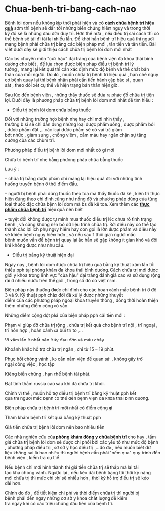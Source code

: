 # Chua-benh-tri-bang-cach-nao
<p>Bệnh lòi dom&nbsp;nếu không&nbsp;kịp thời&nbsp;phát hiện&nbsp;và có <a href="http://phongkhamsuimaoga.com/dieu-tri-dut-diem-benh-tri-co-kho-khong-1456.html"><strong>cách chữa bệnh trĩ hiệu quả</strong></a> sớm&nbsp;thì bệnh sẽ&nbsp;dẫn tới&nbsp;những&nbsp;biến chứng&nbsp;hiểm nguy&nbsp;và trong&nbsp;thời kỳ&nbsp;đó sẽ là&nbsp;những&nbsp;đau đớn&nbsp;duy trì.&nbsp;Hơn thế&nbsp;nữa , nếu&nbsp;điều trị&nbsp;sai&nbsp;cách&nbsp;thì&nbsp;có thể&nbsp;bệnh sẽ tái đi tái lại nhiều lần. Để&nbsp;khỏi hẳn&nbsp;bệnh trĩ&nbsp;hiệu quả&nbsp;thì&nbsp;người mang bệnh&nbsp;phải&nbsp;chữa trị&nbsp;bằng&nbsp;các&nbsp;biện pháp&nbsp;mới ,&nbsp;tân tiến&nbsp;và&nbsp;tân tiến. Bài viết&nbsp;dưới đây&nbsp;sẽ giới thiệu&nbsp;cách&nbsp;chữa trị&nbsp;bệnh lòi dom&nbsp;mới nhất</p>

<p>Các&nbsp;bs&nbsp;chuyên môn&nbsp;&quot;cửa hậu&quot;&nbsp;đại tràng&nbsp;của&nbsp;bệnh viện&nbsp;đa khoa thái bình dương&nbsp;cho biết&nbsp;, để&nbsp;lựa chọn&nbsp;được&nbsp;biện pháp&nbsp;điều trị&nbsp;bệnh trĩ&nbsp;lý tưởng&nbsp;,&nbsp;mang lại&nbsp;kết quả&nbsp;thì&nbsp;cần&nbsp;xác&nbsp;định mức&nbsp;độ bệnh và&nbsp;thể chất&nbsp;bản thân&nbsp;của mỗi người.&nbsp;Do đó&nbsp;, muốn&nbsp;chữa trị&nbsp;bệnh trĩ&nbsp;hiệu quả&nbsp;,&nbsp;hạn chế&nbsp;nguy cơ&nbsp;bệnh&nbsp;quay lại&nbsp;thì&nbsp;bệnh nhân&nbsp;phải&nbsp;cần&nbsp;tiến hành&nbsp;gặp bác sỉ&nbsp;,&nbsp;quan sát&nbsp;,&nbsp;theo dõi&nbsp;xét&nbsp;cụ thể&nbsp;về&nbsp;hiện trạng&nbsp;bản thân&nbsp;hiện giờ.</p>

<p>Sau&nbsp;lúc&nbsp;đến bệnh viện&nbsp;,&nbsp;những&nbsp;thầy thuốc&nbsp;sẽ đưa ra phác đồ&nbsp;chữa trị&nbsp;tiện lợi.&nbsp;Dưới đây&nbsp;là&nbsp;phương pháp&nbsp;chữa trị&nbsp;bệnh lòi dom&nbsp;mới nhất để&nbsp;tìm hiểu&nbsp;:</p>

<ul>
	<li>Điều trị&nbsp;bệnh lòi dom&nbsp;chữa bằng thuốc</li>
</ul>

<p>Đối với&nbsp;những&nbsp;trường hợp&nbsp;bệnh nhẹ&nbsp;hay chỉ mới&nbsp;nhìn thấy&nbsp;, thường&nbsp;b.sĩ&nbsp;sẽ&nbsp;chỉ dẫn&nbsp;dùng&nbsp;những&nbsp;loại&nbsp;dược phẩm&nbsp;uống ,&nbsp;dược phẩm&nbsp;bôi ,&nbsp;dược phẩm&nbsp;đặt ,&hellip;các loại&nbsp;dược phẩm&nbsp;sẽ có&nbsp;vai trò&nbsp;giảm bớt&nbsp;nhức&nbsp;,&nbsp;giảm&nbsp;sưng ,&nbsp;chống viêm&nbsp;, cầm máu hay&nbsp;ngăn chặn&nbsp;sự&nbsp;tăng cường&nbsp;của&nbsp;các&nbsp;chùm trĩ.</p>

<p>Phương pháp&nbsp;điều trị&nbsp;bệnh lòi dom&nbsp;mới nhất có gì mới</p>

<p>Chữa trị&nbsp;bệnh trĩ&nbsp;nhẹ bằng&nbsp;phương pháp&nbsp;chữa bằng thuốc</p>

<p>Lưu ý&nbsp;:</p>

<p>&ndash;&nbsp;chữa trị&nbsp;bằng&nbsp;dược phẩm&nbsp;chỉ&nbsp;mang lại&nbsp;hiệu quả&nbsp;đối với&nbsp;những&nbsp;tình huống&nbsp;truyền bệnh&nbsp;ở&nbsp;thời điểm&nbsp;đầu.</p>

<p>&ndash;&nbsp;người bị bệnh&nbsp;phải&nbsp;dùng&nbsp;thuốc&nbsp;theo toa mà&nbsp;thầy thuốc&nbsp;đã kê ,&nbsp;kiên trì&nbsp;thực hiện đúng&nbsp;theo&nbsp;chỉ định&nbsp;cũng như&nbsp;nồng độ&nbsp;và&nbsp;phương pháp&nbsp;dùng&nbsp;của từng loại&nbsp;thuốc&nbsp;đặc&nbsp;chữa&nbsp;bệnh lòi dom&nbsp;mà&nbsp;bs&nbsp;đã kê toa. Xem thêm các <a href="http://phongkhamsuimaoga.com/nhung-thuc-pham-giup-chua-lanh-benh-tri-nen-biet-1455.html"><strong>thực phẩm chữa bệnh trĩ</strong></a> hiệu quả nên biết</p>

<p>&ndash; tuyệt đối&nbsp;không được&nbsp;tự mình&nbsp;mua&nbsp;thuốc&nbsp;điều trị&nbsp;lúc&nbsp;chưa rõ&nbsp;tình trạng bệnh&nbsp;, và càng&nbsp;không nên&nbsp;bỏ dỡ&nbsp;liệu trình&nbsp;chữa trị. Bởi&nbsp;điều&nbsp;này&nbsp;có thể&nbsp;tạo thành&nbsp;các&nbsp;lợi ích&nbsp;phụ&nbsp;nguy hiểm&nbsp;hay con gọi là lờn&nbsp;dược phẩm&nbsp;và&nbsp;điều&nbsp;này sẽ khiến&nbsp;bệnh nguy hiểm hơn&nbsp;, và nếu sau&nbsp;1&nbsp;thời gian&nbsp;người mắc bệnh&nbsp;muốn&nbsp;vấn đề&nbsp;bệnh trĩ&nbsp;quay lại&nbsp;ắc hẳn sẽ&nbsp;gặp không ít&nbsp;gian khó&nbsp;và&nbsp;đôi khi&nbsp;không được&nbsp;như&nbsp;nhu cầu.</p>

<ul>
	<li>Điều trị&nbsp;bằng kỹ thuật&nbsp;hiện đại</li>
</ul>

<p>Ngày nay&nbsp;,&nbsp;bệnh lòi dom&nbsp;được&nbsp;chữa trị&nbsp;hiệu quả&nbsp;bằng kỹ thuật xâm lấn&nbsp;tối thiểu&nbsp;pph tại&nbsp;phòng khám&nbsp;đa khoa thái bình dương.&nbsp;Cách&nbsp;chữa trị&nbsp;mới được giới&nbsp;y khoa&nbsp;trong lĩnh vực&nbsp;&quot;cửa hậu&quot;&nbsp;đại tràng&nbsp;đánh giá&nbsp;cao và&nbsp;sử dụng&nbsp;rộng rãi&nbsp;ở nhiều nước trên&nbsp;thế giới&nbsp;,&nbsp;trong số đó&nbsp;có&nbsp;việt nam.</p>

<p>Biện pháp&nbsp;này thường được&nbsp;chỉ định&nbsp;cho&nbsp;các&nbsp;hoàn cảnh&nbsp;mắc&nbsp;bệnh trĩ&nbsp;ở&nbsp;độ 3&nbsp;và&nbsp;9. Kỹ thuật pph&nbsp;chào đời&nbsp;đã&nbsp;xử lý&nbsp;được&nbsp;những&nbsp;khuyết điểm&nbsp;của&nbsp;các&nbsp;phương pháp&nbsp;ngoại khoa truyền thống , đồng thời hoàn thiện thêm&nbsp;những&nbsp;điểm cộng&nbsp;có sẵn.</p>

<p>Những&nbsp;điểm cộng&nbsp;đột phá của&nbsp;biện pháp&nbsp;pph cải tiến mới :</p>

<p>Phạm vi&nbsp;giúp đỡ&nbsp;chữa trị&nbsp;rộng ,&nbsp;chữa trị&nbsp;kết quả&nbsp;cho&nbsp;bệnh trĩ&nbsp;nội ,&nbsp;trĩ ngoại&nbsp;, trĩ hỗn hợp ,&nbsp;hoàn cảnh&nbsp;sa búi trí&nbsp;to&nbsp;,&hellip;</p>

<p>Vì xâm lấn&nbsp;ít nhất&nbsp;nên&nbsp;ít ây&nbsp;đau đớn&nbsp;và&nbsp;máu chảy.</p>

<p>Khoảnh khắc&nbsp;hỗ trợ&nbsp;chữa trị&nbsp;ngắn , chỉ từ&nbsp;15&nbsp;&ndash;&nbsp;19&nbsp;phút.</p>

<p>Phục hồi&nbsp;chóng vánh&nbsp;,&nbsp;ko cần&nbsp;nằm viện để&nbsp;quan sát&nbsp;, không gây&nbsp;trở ngại&nbsp;công&nbsp;việc&nbsp;, học tập.</p>

<p>Kiêng&nbsp;biến chứng&nbsp;,&nbsp;hạn chế&nbsp;bệnh&nbsp;tái phát.</p>

<p>Đạt tính thẩm&nbsp;russia&nbsp;cao sau&nbsp;khi&nbsp;đã&nbsp;chữa trị&nbsp;khỏi.</p>

<p>Chính&nbsp;vì thế&nbsp;, muốn&nbsp;hỗ trợ&nbsp;điều trị&nbsp;bệnh trĩ&nbsp;bằng kỹ thuật pph&nbsp;kết quả&nbsp;thì&nbsp;người mắc bệnh&nbsp;có thể&nbsp;đến&nbsp;bệnh viện&nbsp;đa khoa thái bình dương.</p>

<p>Biện pháp&nbsp;chữa trị&nbsp;bệnh trĩ&nbsp;mới nhất có&nbsp;điểm cộng&nbsp;gì</p>

<p>Thăm khám bệnh&nbsp;trĩ&nbsp;kết quả&nbsp;bằng kỹ thuật pph</p>

<p>Giá tiền&nbsp;chữa trị&nbsp;bệnh lòi dom&nbsp;nên&nbsp;bao nhiêu tiền</p>

<p>Các&nbsp;nhà nghiên cứu của <a href="http://phongkhamsuimaoga.com"><strong>phòng khám đông y chữa bệnh trĩ</strong></a> cho hay&nbsp;,&nbsp;tầm giá&nbsp;chữa trị&nbsp;bệnh lòi dom&nbsp;sẽ được chi phối bởi&nbsp;các&nbsp;yếu tố&nbsp;như&nbsp;mức độ&nbsp;bệnh ,&nbsp;phương pháp&nbsp;điều trị&nbsp;, cơ sở&nbsp;y học&nbsp;điều trị&nbsp;,&hellip;do đó , nếu muốn biết&nbsp;dữ liệu&nbsp;không sai&nbsp;là bao nhiêu thì&nbsp;người bệnh&nbsp;cần&nbsp;phải&nbsp;&quot;nếm qua&quot;&nbsp;quy trình&nbsp;đến bệnh viện&nbsp;,&nbsp;kiểm tra&nbsp;cụ thể.</p>

<p>Nếu bệnh chỉ mới&nbsp;hình thành&nbsp;thì&nbsp;giá tiền&nbsp;chữa trị&nbsp;sẽ thấp mà lại&nbsp;tái tạo&nbsp;khá&nbsp;chóng vánh. Ngược lại , nếu&nbsp;kéo dài&nbsp;bệnh trạng&nbsp;tới&nbsp;thời kỳ&nbsp;nặng mới&nbsp;chữa trị&nbsp;thì mức&nbsp;chi phí&nbsp;sẽ&nbsp;nhiều hơn&nbsp;,&nbsp;thời kỳ&nbsp;hỗ trợ&nbsp;điều trị&nbsp;sẽ&nbsp;kéo dài&nbsp;hơn.</p>

<p>Chính&nbsp;do đó&nbsp;, để tiết kiệm&nbsp;chi phí&nbsp;và&nbsp;thời điểm&nbsp;chữa trị&nbsp;thì&nbsp;người bị bệnh&nbsp;phải&nbsp;đến&nbsp;ngay&nbsp;những&nbsp;cơ sở&nbsp;y khoa&nbsp;chất lượng&nbsp;để kiểm tra&nbsp;ngay&nbsp;khi&nbsp;có&nbsp;các&nbsp;triệu chứng&nbsp;đầu tiên&nbsp;của&nbsp;bệnh trĩ.</p>

<p>&nbsp;</p>
